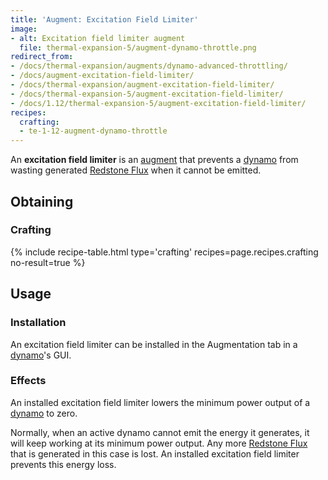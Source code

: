 ```yaml
---
title: 'Augment: Excitation Field Limiter'
image:
- alt: Excitation field limiter augment
  file: thermal-expansion-5/augment-dynamo-throttle.png
redirect_from:
- /docs/thermal-expansion/augments/dynamo-advanced-throttling/
- /docs/augment-excitation-field-limiter/
- /docs/thermal-expansion/augment-excitation-field-limiter/
- /docs/thermal-expansion-5/augment-excitation-field-limiter/
- /docs/1.12/thermal-expansion-5/augment-excitation-field-limiter/
recipes:
  crafting:
  - te-1-12-augment-dynamo-throttle
---
```


An **excitation field limiter** is an [augment](../augments/) that prevents a
[dynamo](../dynamos/) from wasting generated [Redstone
Flux](/docs/redstone-flux/) when it cannot be emitted.


Obtaining
---------

### Crafting
{% include recipe-table.html type='crafting' recipes=page.recipes.crafting no-result=true %}


Usage
-----

### Installation
An excitation field limiter can be installed in the Augmentation tab in a
[dynamo](../dynamos/)'s GUI.

### Effects
An installed excitation field limiter lowers the minimum power output of a
[dynamo](../dynamos/) to zero.

Normally, when an active dynamo cannot emit the energy it generates, it will
keep working at its minimum power output. Any more [Redstone
Flux](/docs/redstone-flux/) that is generated in this case is lost. An installed
excitation field limiter prevents this energy loss.
